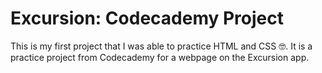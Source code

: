 # Excursion: Codecademy Project
This is my first project that I was able to practice HTML and CSS 🤓. It is a practice project from Codecademy for a webpage on the Excursion app.

